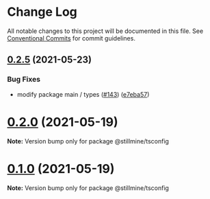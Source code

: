 # Change Log

All notable changes to this project will be documented in this file.
See [Conventional Commits](https://conventionalcommits.org) for commit guidelines.

## [0.2.5](https://github.com/stillmine/packages/compare/v0.2.4...v0.2.5) (2021-05-23)


### Bug Fixes

* modify package main / types ([#143](https://github.com/stillmine/packages/issues/143)) ([e7eba57](https://github.com/stillmine/packages/commit/e7eba5714d812425611a15b8f364d57c203ce5d8))





# [0.2.0](https://github.com/stillmine/packages/compare/v0.1.0...v0.2.0) (2021-05-19)

**Note:** Version bump only for package @stillmine/tsconfig





# [0.1.0](https://github.com/stillmine/packages/compare/v0.0.2...v0.1.0) (2021-05-19)

**Note:** Version bump only for package @stillmine/tsconfig
